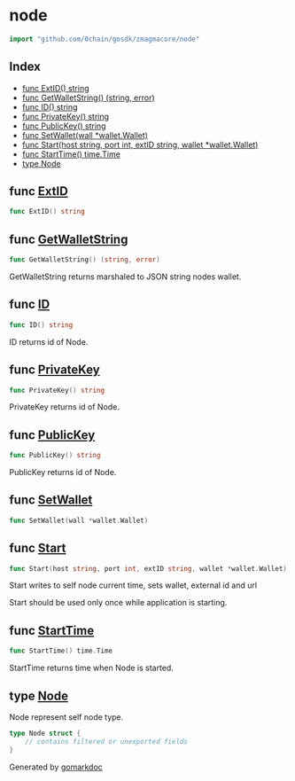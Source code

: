 <!-- Code generated by gomarkdoc. DO NOT EDIT -->

# node

```go
import "github.com/0chain/gosdk/zmagmacore/node"
```

## Index

- [func ExtID\(\) string](<#ExtID>)
- [func GetWalletString\(\) \(string, error\)](<#GetWalletString>)
- [func ID\(\) string](<#ID>)
- [func PrivateKey\(\) string](<#PrivateKey>)
- [func PublicKey\(\) string](<#PublicKey>)
- [func SetWallet\(wall \*wallet.Wallet\)](<#SetWallet>)
- [func Start\(host string, port int, extID string, wallet \*wallet.Wallet\)](<#Start>)
- [func StartTime\(\) time.Time](<#StartTime>)
- [type Node](<#Node>)


<a name="ExtID"></a>
## func [ExtID](<https://github.com/0chain/gosdk/blob/doc/initial/zmagmacore/node/self.go#L62>)

```go
func ExtID() string
```



<a name="GetWalletString"></a>
## func [GetWalletString](<https://github.com/0chain/gosdk/blob/doc/initial/zmagmacore/node/self.go#L49>)

```go
func GetWalletString() (string, error)
```

GetWalletString returns marshaled to JSON string nodes wallet.

<a name="ID"></a>
## func [ID](<https://github.com/0chain/gosdk/blob/doc/initial/zmagmacore/node/self.go#L58>)

```go
func ID() string
```

ID returns id of Node.

<a name="PrivateKey"></a>
## func [PrivateKey](<https://github.com/0chain/gosdk/blob/doc/initial/zmagmacore/node/self.go#L72>)

```go
func PrivateKey() string
```

PrivateKey returns id of Node.

<a name="PublicKey"></a>
## func [PublicKey](<https://github.com/0chain/gosdk/blob/doc/initial/zmagmacore/node/self.go#L67>)

```go
func PublicKey() string
```

PublicKey returns id of Node.

<a name="SetWallet"></a>
## func [SetWallet](<https://github.com/0chain/gosdk/blob/doc/initial/zmagmacore/node/self.go#L53>)

```go
func SetWallet(wall *wallet.Wallet)
```



<a name="Start"></a>
## func [Start](<https://github.com/0chain/gosdk/blob/doc/initial/zmagmacore/node/self.go#L26>)

```go
func Start(host string, port int, extID string, wallet *wallet.Wallet)
```

Start writes to self node current time, sets wallet, external id and url

Start should be used only once while application is starting.

<a name="StartTime"></a>
## func [StartTime](<https://github.com/0chain/gosdk/blob/doc/initial/zmagmacore/node/self.go#L77>)

```go
func StartTime() time.Time
```

StartTime returns time when Node is started.

<a name="Node"></a>
## type [Node](<https://github.com/0chain/gosdk/blob/doc/initial/zmagmacore/node/self.go#L12-L17>)

Node represent self node type.

```go
type Node struct {
    // contains filtered or unexported fields
}
```

Generated by [gomarkdoc](<https://github.com/princjef/gomarkdoc>)
